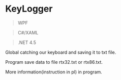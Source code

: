 # KeyLogger
>WPF

>C#/XAML

>.NET 4.5

Global catching our keyboard and saving it to txt file.

Program save data to file rtx32.txt or rtx86.txt.

More information(instruction in pl) in program. 
